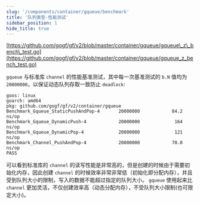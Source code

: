 ```yaml
---
slug: '/components/container/gqueue/benchmark'
title: '队列类型-性能测试'
sidebar_position: 1
hide_title: true
---
```


[https://github.com/gogf/gf/v2/blob/master/container/gqueue/gqueue\_z\_bench\_test.go](https://github.com/gogf/gf/v2/blob/master/container/gqueue/gqueue_z_bench_test.go)

`gqueue` 与标准库 `channel` 的性能基准测试，其中每一次基准测试的 `b.N` 值均为 `20000000`，以保证动态队列存取一致防止 `deadlock`:

```
goos: linux
goarch: amd64
pkg: github.com/gogf/gf/v2/container/gqueue
Benchmark_Gqueue_StaticPushAndPop-4       20000000            84.2 ns/op
Benchmark_Gqueue_DynamicPush-4            20000000             164 ns/op
Benchmark_Gqueue_DynamicPop-4             20000000             121 ns/op
Benchmark_Channel_PushAndPop-4            20000000            70.0 ns/op
PASS
```

可以看到标准库的 `channel` 的读写性能是非常高的，但是创建的时候由于需要初始化内存，因此创建 `channel` 的时候效率非常非常低（初始化即分配内存），并且受到队列大小的限制，写入的数据不能超过指定的队列大小。 `gqueue` 使用起来比 `channel` 更加灵活，不仅创建效率高（动态分配内存），不受队列大小限制(也可限定大小)。